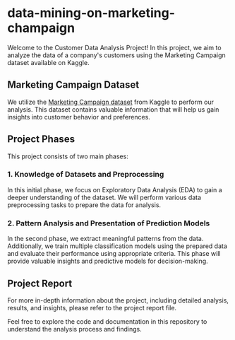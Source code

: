 # data-mining-on-marketing-champaign

Welcome to the Customer Data Analysis Project! In this project, we aim to analyze the data of a company's customers using the Marketing Campaign dataset available on Kaggle.

## Marketing Campaign Dataset
We utilize the [Marketing Campaign dataset](https://www.kaggle.com/datasets/rodsaldanha/arketing-campaign) from Kaggle to perform our analysis. This dataset contains valuable information that will help us gain insights into customer behavior and preferences.

## Project Phases

This project consists of two main phases:

### 1. Knowledge of Datasets and Preprocessing
In this initial phase, we focus on Exploratory Data Analysis (EDA) to gain a deeper understanding of the dataset. We will perform various data preprocessing tasks to prepare the data for analysis.

### 2. Pattern Analysis and Presentation of Prediction Models
In the second phase, we extract meaningful patterns from the data. Additionally, we train multiple classification models using the prepared data and evaluate their performance using appropriate criteria. This phase will provide valuable insights and predictive models for decision-making.

## Project Report
For more in-depth information about the project, including detailed analysis, results, and insights, please refer to the project report file.

Feel free to explore the code and documentation in this repository to understand the analysis process and findings.

